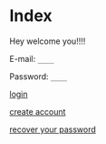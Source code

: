 # Index

Hey welcome you!!!!

E-mail: `____`

Password: `____`

[login](#)

[create account](#)

[recover your password](#)
